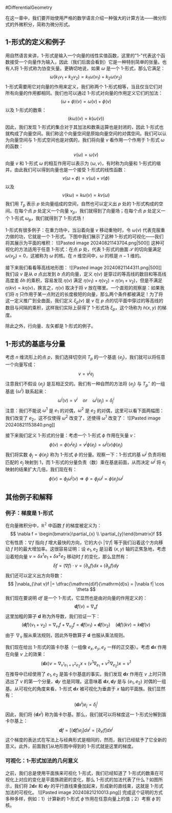 #DifferentialGeometry 

在这一章中，我们要开始使用严格的数学语言介绍一种强大的计算方法——微分形式的外微积分，简称为微分形式。

## 1-形式的定义和例子
用自然语言来讲，1-形式是输入一个向量的线性实值函数，这里的"1-"代表这个函数接受一个向量作为输入，因此（我们后面会看到）它是一种特别简单的张量。也有人将 1-形式称为协变矢量。更确切地说，如果 $\omega$ 是一个 1-形式，那么它满足：
$$
\omega(k_{1}v_{1} + k_{2} v_{2}) = k_{1} \omega(v_{1}) + k_{2} \omega(v_{2})
$$
1-形式需要用它对向量的作用来定义，我们称两个 1-形式相等，当且仅当它们对所有向量的作用都相同。我们也可以通过 1-形式对向量的作用定义它们的加法：
$$
(\omega + \phi) (v) = \omega(v) + \phi (v)
$$
以及 1-形式的数乘：
$$
(k \omega)(v) = k (\omega(v))
$$
因此，我们发现 1-形式的集合对于其加法和数乘运算也是封闭的，因此 1-形式也就构成了向量空间。我们称这个向量空间是原始向量空间的对偶空间。我们可以认为向量空间与 1-形式空间也是对偶的，我们将向量 $v$ 看作用一个作用于 1-形式 $\omega$ 的函数：
$$
v(\omega) = \omega(v)
$$
向量 $v$ 和 1-形式 $\omega$ 的相互作用可以表示为 $\langle \omega,v  \rangle$，有时称为向量和 1-形式的缩并。由此我们可以得到向量也是一个接受 1-形式的线性函数：
$$
v (\omega + \phi) = v(\omega ) + v (\phi)
$$
以及
$$
v(k \omega) = k \omega(v) = k v(\omega)
$$
我们用 $T_{p}$ 表示 $p$ 处向量组成的空间，自然也可以定义出 $p$ 处的 1-形式构成的空间。在每个点 $p$ 处定义一个向量 $v_{p}$，我们就得到了向量场；在每个点 $p$ 处定义一个 1-形式 $\omega_{p}$，我们就得到了 1-形式场！

1-形式有很多例子：在重力场中，当沿着向量 $v$ 移动重物时，令 $\omega(v)$ 代表克服重力做的功，它就是一个 1-形式。下图中我们展示了这种 1-形式的可视化——我们将其展示为平面的堆积：
![[Pasted image 20240821143704.png|500]]
这种可视化的方法适用于任意 1-形式：在点 $p$ 处，代表 1-形式的曲面 $\mathcal{S}$ 的切向量满足 $\omega (v_{p}) = 0$，这被称为 $\omega$ 的核。在 $n$ 维空间中，$\omega$ 的核是 $n-1$ 维的。

接下来我们看看等高线地形图：
![[Pasted image 20240821144311.png|500]]
我们设 $v$ 是从 $a$ 点出发到 $b$ 点的向量，定义 $\eta(v)$ 是穿过的等高线的数目和等高线高度差 $\delta h$ 的乘积，容易发现 $\eta(v)$ 满足 $\eta (v_{1}) + \eta (v_{2}) = \eta(v_{1} + v_{2})$，但是不满足 $\eta (kv) = k \eta(v)$，换言之，$\eta(v)$ 取决于将 $v$ 放在哪里。一个直观的观察是：如果我们将 $\eta$ 只作用于某一点附近的长度极短的向量，那么两个条件都被满足！为了将这一定义推广到全曲面，我们定义 $\xi_{p} (v)$ 是 $v$ 在 $p$ 点的切平面中穿过的等高线的数目与间隔的乘积，这样我们实际上获得了 1-形式场 $\xi_{p}$，这个场称为 $h(x,y)$ 的梯度。

除此之外，行向量、左矢都是 1-形式的例子。

## 1-形式的基底与分量
考虑 $n$ 维流形上的点 $p$，我们选择切空间 $T_{p}$ 的一个基底 $\{e_{j}\}$，我们就可以将任意一个向量写成：
$$
v = v^{j} e_{j}
$$
注意我们不假设 $\{e_{j}\}$ 是互相正交的。我们有一种自然的方法将 $\{e_{j}\}$ 与 $T_{p}^{\star}$ 的一组基底 $\{\omega^{i}\}$ 联系起来：
$$
\omega^{i}(v) = v^{i} \quad or  \quad \omega^{i}(e_{j}) = \delta^{i}_{j}
$$
注意：我们不能说 $\omega^{1}$ 是 $e_{1}$ 的对偶，$\omega^{2}$ 是 $e_{2}$ 的对偶，这里可以看下面两幅图：我们改变了 $e_{2}$，这不仅使得 $\omega^{2}$ 改变了，还使得 $\omega^{1}$ 改变了：
![[Pasted image 20240821153840.png]]

接下来我们定义 1-形式的分量：考虑一个 1-形式 $\phi$ 作用在矢量 $v$：
$$
\phi(v) = \phi(v^{j} e_{j}) = v^{j}\phi(e_{j}) = \omega^{j}(v) \phi(e_{j})
$$
我们将实数 $\phi_{j} = \phi(e_{j})$ 称为 1-形式 $\phi$ 的分量。观察一下：1-形式的基 $\omega^{j}$ 负责将相匹配的 $e_{j}$ 映射到 1，而 1-形式的分量负责（数）乘在基底前面，从而决定 $\omega^{j}$ 将 $e_{j}$ 映射的结果扩大几倍，我们现在有：
$$
\phi(v) = \phi_{j}\omega^{j}(v) \Rightarrow \phi = \phi_{j}\omega^{j}= \phi(e_{j}) \omega^{j}
$$

## 其他例子和解释
### 例子：梯度是 1-形式
在向量微积分中，$\mathbb{R^{2}}$ 中函数 $f$ 的梯度被定义为：
$$
\nabla f = \begin{bmatrix}\partial_{x}  \\  \partial_{y}\end{bmatrix}f
$$
它有性质：$\nabla f$ 指向 $f$ 增大最快的方向，它的大小 $|\nabla f|$ 等于我们沿着这个方向移动 $f$ 时的最大增加率。这很容易证明：设 $e_{1},e_{2}$ 是沿着 $(x,y)$ 轴的正焦急地，考虑沿着短向量 $v =  \delta x^{1} e_{1} + \delta x^{2} e_{2}$ 移动时 $f$ 的变化，那么显然有：
$$
\delta f = (\nabla f) \cdot v  = (\partial_{x}f)dx + (\partial_{y}f)dy 
$$
我们还可以定义出方向导数：
$$
|\nabla_{\hat v}f |= \dfrac{\mathrm{d}f}{\mathrm{d}s} = |\nabla f| \cos  \theta 
$$
我们现在要说明 $df$ 是一个 1-形式，它显然也是由对向量的作用定义的：
$$
\mathbf{d}f(v) = \nabla_{v}f
$$
这里加粗的算子 $\mathbf{d}$ 称为外导数，我们验证一下：
$$
(\mathbf{d}f)(v_{1} + v_{2}) = \nabla_{v_{1}}f + \nabla_{v_{2}}f= \mathbf{d}f(v_{1}) + \mathbf{d}f(v_{2}) \quad  (\mathbf{d}f)(kv) = k \mathbf{d}f(v)
$$
由于 $\nabla_{v}$ 服从乘法规则，因此外导数算子 $\mathbf{d}$ 也服从乘法规则。

我们现在给出 1-形式的笛卡尔基（一组像 $e_{x},e_{y},e_{z}$ 一样的正交基）。考虑 $\mathbf{d}x$ 作用在向量 $v$ 上的效果：
$$
(\mathbf{d}x) v = \nabla_{v^{1} e_{1} + v^{2} e_{2}}  x + (v^{1}\nabla_{e_{1}} + v^{2} \nabla_{e_{2}})x = v^{1}
$$
在推导中已经使用了 $e_{1},e_{2}$ 是笛卡尔基底的事实。我们发现 $\mathbf{d}x$ 作用在 $v$ 上时只筛选出了 $v$ 的第一个分量，$\mathbf{d}y$ 也是同理。这意味着 ${\mathbf{d}x, \mathbf{d}y}$ 是与 $\{e_{1},e_{2}\}$ 对偶的一组基。从可视化的角度来看，1-形式 $\mathbf{d}x$ 被可视化为垂直于 $x$ 轴的平面族。我们显然有：
$$
(\mathbf{d}x^{i}) e_{j} = \delta^{i}_{j}
$$
因此，我们将 $\{\mathbf{d}x^{j}\}$ 称为笛卡尔基。那么，我们就可以将梯度这一 1-形式分解到笛卡尔基上：
$$
\mathbf{d}f = [(\mathbf{d}f)e_{j}] dx^{j} = [\partial_{x^{j}}f] dx^{j}
$$
这个梯度的表达式在写法上与经典形式是相同的，然而，我们已经赋予了它全新的意义。此外，前面我们从地形图中得到的 1-形式就是这里的梯度。

### 可视化：1-形式加法的几何意义
之前，我们总是使用平面族来可视化 1-形式，我们已经知道了 1-形式的数乘在可视化上对应的变化是平面族疏密的变化，那么 1-形式的加法代表了什么？如图所示，我们将 $2 \mathbf{d}x$ 和 $\mathbf{d}y$ 的平行直线束叠加起来，形成新的直线束，这就是 1-形式加法的可视化。
![[Pasted image 20240821210013.png]]
完成这个证明的方式多种多样，例如：1）计算新的 1-形式 $\tilde \phi$ 作用在任意向量上的值；2）考察 $\tilde \phi$ 的核。










